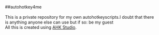 ##autohotkey4me<br><br>This is a private repository for my own autohotkeyscripts.I doubt that there is anything anyone else can use but if so: be my guest<br>All this is created using [AHK Studio](https://github.com/maestrith/AHK-Studio).